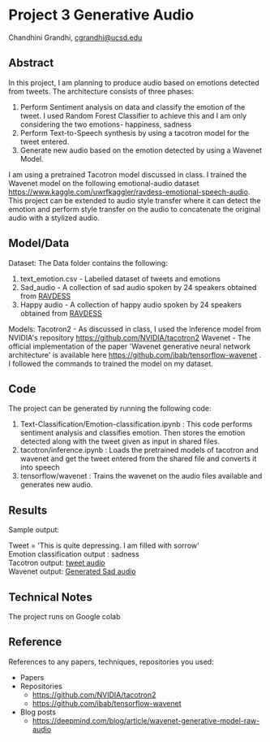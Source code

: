 # Project 3 Generative Audio

Chandhini Grandhi, cgrandhi@ucsd.edu


## Abstract

In this project, I am planning to produce audio based on emotions detected from tweets. The architecture consists of three phases:
1. Perform Sentiment analysis on data and classify the emotion of the tweet. I used Random Forest Classifier to achieve this and I am only considering the two emotions- happiness, sadness
2. Perform Text-to-Speech synthesis by using a tacotron model for the tweet entered. 
3. Generate new audio based on the emotion detected by using a Wavenet Model.

I am using a pretrained Tacotron model discussed in class. I trained the Wavenet model on the following emotional-audio dataset https://www.kaggle.com/uwrfkaggler/ravdess-emotional-speech-audio. This project can be extended to audio style transfer where it can detect the emotion and perform style transfer on the audio to concatenate the original audio with a stylized audio. 

## Model/Data

Dataset: The Data folder contains the following:
1. text_emotion.csv - Labelled dataset of tweets and emotions
2. Sad_audio - A collection of sad audio spoken by 24 speakers obtained from [RAVDESS](https://www.kaggle.com/uwrfkaggler/ravdess-emotional-speech-audio)
3. Happy audio -  A collection of happy audio spoken by 24 speakers obtained from [RAVDESS](https://www.kaggle.com/uwrfkaggler/ravdess-emotional-speech-audio)

Models:
Tacotron2 - As discussed in class, I used the inference model from NVIDIA's repository https://github.com/NVIDIA/tacotron2
Wavenet - The official implementation of the paper 'Wavenet generative neural network architecture' is available here https://github.com/ibab/tensorflow-wavenet . I followed the commands to trained the model on my dataset.

## Code
The project can be generated by running the following code:
1. Text-Classification/Emotion-classification.ipynb : This code performs sentiment analysis and classifies emotion. Then stores the emotion detected along with the tweet given as input in shared files.
2. tacotron/inference.ipynb : Loads the pretrained models of tacotron and wavenet and get the tweet entered from the shared file and converts it into speech
3. tensorflow/wavenet : Trains the wavenet on the audio files available and generates new audio.

## Results
Sample output: 

Tweet = 'This is quite depressing. I am filled with sorrow'<br />
Emotion classification output : sadness<br />
Tacotron output: [tweet audio](https://github.com/ucsd-ml-arts/generative-audio-chandhini-grandhi/tree/master/Output)<br />
Wavenet output:  [Generated Sad audio](https://github.com/ucsd-ml-arts/generative-audio-chandhini-grandhi/blob/master/Output/generated_sad.wav) <br />



## Technical Notes

The project runs on Google colab


## Reference

References to any papers, techniques, repositories you used:
- Papers
- Repositories
    - https://github.com/NVIDIA/tacotron2
    - https://github.com/ibab/tensorflow-wavenet
- Blog posts
    - https://deepmind.com/blog/article/wavenet-generative-model-raw-audio
